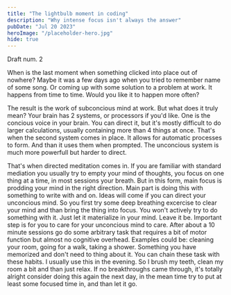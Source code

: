 ```yaml
---
title: "The lightbulb moment in coding"
description: "Why intense focus isn't always the answer"
pubDate: "Jul 20 2023"
heroImage: "/placeholder-hero.jpg"
hide: true
---
```


Draft num. 2

When is the last moment when something clicked into place out of nowhere? Maybe it was a few days ago when you tried to remember name of some song.
Or coming up with some solution to a problem at work. It happens from time to time. Would you like it to happen more often?

The result is the work of subconcious mind at work. But what does it truly mean? Your brain has 2 systems, or processors if you'd like. One is the concious voice in your brain. You can direct it, but it's mostly difficult to do larger calculations, usually containing more than 4 things at once. That's when the second system comes in place. It allows for automatic processes to form. And than it uses them when prompted. The unconcious system is much more powerfull but harder to direct.

That's when directed meditation comes in. If you are familiar with standard mediation you usually try to empty your mind of thoughts, you focus on one thing at a time, in most sessions your breath. But in this form, main focus is prodding your mind in the right direction. Main part is doing this with something to write with and on. Ideas will come if you can direct your unconcious mind. So you first try some deep breathing excercise to clear your mind and than bring the thing into focus. You won't actively try to do something with it. Just let it materialize in your mind. Leave it be. Important step is for you to care for your unconcious mind to care. After about a 10 minute sessions go do some arbitrary task that requires a bit of motor function but almost no cognitive overhead.
Examples could be: cleaning your room, going for a walk, taking a shower. Something you have memorized and don't need to thing about it. You can chain these task with these habits. I usually use this in the evening. So I brush my teeth, clean my room a bit and than just relax. If no breakthroughs came through, it's totally alright consider doing this again the next day, in the mean time try to put at least some focused time in, and than let it go.
